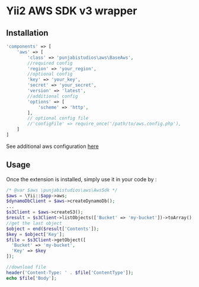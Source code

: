 Yii2 AWS SDK v3 wrapper
===


Installation
------------

```php
'components' => [
	'aws' => [
		'class' => 'punjabistudios\aws\BaseAws',
		//required config
		'region' => 'your_region',
		//optional config
		'key' => 'your_key',
		'secret' => 'your_secret',
		'version' => 'latest',
		//additional config
		'options' => [
			'scheme' => 'http',
		],
		// optional config file
		//'configFile' => require_once('/path/to/aws.config.php'),
	]
]
```
See additional aws configuration [here](http://docs.aws.amazon.com/aws-sdk-php/v3/guide/guide/configuration.html)


Usage
-----

Once the extension is installed, simply use it in your code by  :

```php
/* @var $aws \punjabistudios\aws\AwsSdk */
$aws = \Yii::$app->aws;
$dynamoDbClient = $aws->createDynamoDb();
...
$s3Client = $aws->createS3();
$result = $s3Client->listObjects(['Bucket' => 'my-bucket'])->toArray();
//get the last object
$object = end($result['Contents']);
$key = $object['Key'];
$file = $s3Client->getObject([
  'Bucket' => 'my-bucket',
  'Key' => $key
]);

//download file
header('Content-Type: ' . $file['ContentType']);
echo $file['Body'];

```

